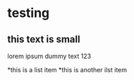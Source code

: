 # testing 

## this text is small

lorem ipsum dummy text 123

*this is a list item 
*this is another ilst item 
